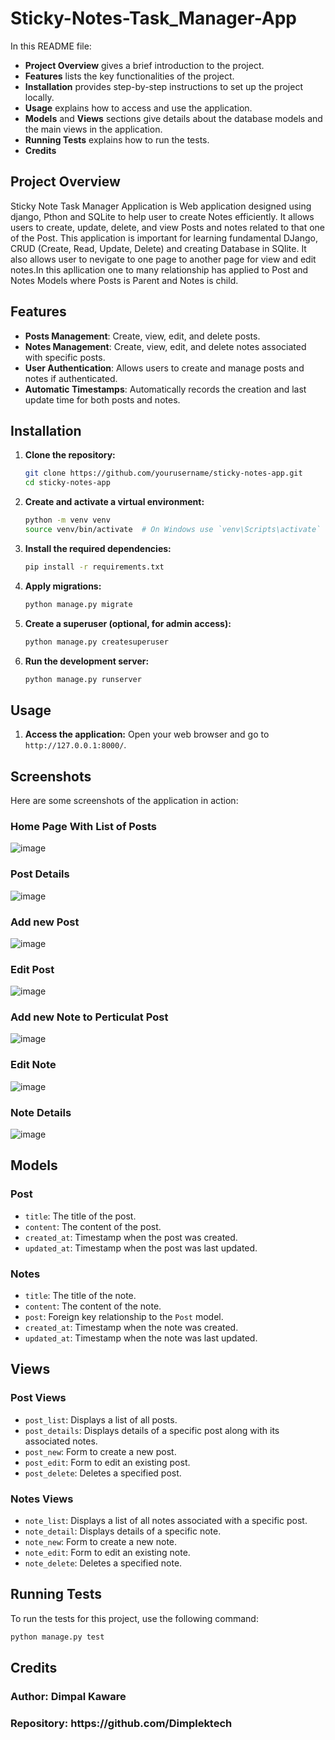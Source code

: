 ﻿# Sticky-Notes-Task_Manager-App


In this README file:
- **Project Overview** gives a brief introduction to the project.
- **Features** lists the key functionalities of the project.
- **Installation** provides step-by-step instructions to set up the project locally.
- **Usage** explains how to access and use the application.
- **Models** and **Views** sections give details about the database models and the main views in the application.
- **Running Tests** explains how to run the tests.
- **Credits** 

<h2>Project Overview</h2>
Sticky Note Task Manager Application is Web application designed using django, Pthon and SQLite to help user to create Notes efficiently. It allows users to create, update, delete, and view Posts and notes related to that one of the Post. This application is important for learning fundamental DJango, CRUD (Create, Read, Update, Delete) and creating Database in SQlite. It also allows user to nevigate to one page to another page for view and edit notes.In this apllication one to many relationship has applied to Post and Notes Models where Posts is Parent and Notes is child.

## Features
- **Posts Management**: Create, view, edit, and delete posts.
- **Notes Management**: Create, view, edit, and delete notes associated with specific posts.
- **User Authentication**: Allows users to create and manage posts and notes if authenticated.
- **Automatic Timestamps**: Automatically records the creation and last update time for both posts and notes.

## Installation
1. **Clone the repository:**
    ```sh
    git clone https://github.com/yourusername/sticky-notes-app.git
    cd sticky-notes-app
    ```

2. **Create and activate a virtual environment:**
    ```sh
    python -m venv venv
    source venv/bin/activate  # On Windows use `venv\Scripts\activate`
    ```

3. **Install the required dependencies:**
    ```sh
    pip install -r requirements.txt
    ```

4. **Apply migrations:**
    ```sh
    python manage.py migrate
    ```

5. **Create a superuser (optional, for admin access):**
    ```sh
    python manage.py createsuperuser
    ```

6. **Run the development server:**
    ```sh
    python manage.py runserver
    ```

## Usage
1. **Access the application:**
    Open your web browser and go to `http://127.0.0.1:8000/`.
## Screenshots
Here are some screenshots of the application in action:
### Home Page With List of Posts
![image](https://github.com/Dimplektech/Sticky-Notes-Task-Manager-App/assets/163059141/cfd3dbaf-a245-4bc2-90ca-109965faed88)

### Post Details
![image](https://github.com/Dimplektech/Sticky-Notes-Task-Manager-App/assets/163059141/c2bc76b7-2c06-459e-9173-8ad43c70cbaf)

### Add new Post
![image](https://github.com/Dimplektech/Sticky-Notes-Task-Manager-App/assets/163059141/3f02abca-8f99-4bd9-8ee6-7ac317b242fa)

### Edit Post
![image](https://github.com/Dimplektech/Sticky-Notes-Task-Manager-App/assets/163059141/24da1e56-22b4-48e5-aafc-52c7b1c06d2b)


### Add new Note to Perticulat Post
![image](https://github.com/Dimplektech/Sticky-Notes-Task-Manager-App/assets/163059141/860276df-ba95-41c9-b769-451136f07f14)


### Edit Note
![image](https://github.com/Dimplektech/Sticky-Notes-Task-Manager-App/assets/163059141/e84d1888-74fb-4cbe-8075-133a3ae89151)


### Note Details
![image](https://github.com/Dimplektech/Sticky-Notes-Task-Manager-App/assets/163059141/c8ecec7a-eb31-495a-a14e-4ef0a0ebb4b6)
   

## Models
### Post
- `title`: The title of the post.
- `content`: The content of the post.
- `created_at`: Timestamp when the post was created.
- `updated_at`: Timestamp when the post was last updated.

### Notes
- `title`: The title of the note.
- `content`: The content of the note.
- `post`: Foreign key relationship to the `Post` model.
- `created_at`: Timestamp when the note was created.
- `updated_at`: Timestamp when the note was last updated.

## Views
### Post Views
- `post_list`: Displays a list of all posts.
- `post_details`: Displays details of a specific post along with its associated notes.
- `post_new`: Form to create a new post.
- `post_edit`: Form to edit an existing post.
- `post_delete`: Deletes a specified post.

### Notes Views
- `note_list`: Displays a list of all notes associated with a specific post.
- `note_detail`: Displays details of a specific note.
- `note_new`: Form to create a new note.
- `note_edit`: Form to edit an existing note.
- `note_delete`: Deletes a specified note.

## Running Tests
To run the tests for this project, use the following command:
```sh
python manage.py test
```

<h2>Credits</h2>
<h3> Author: Dimpal Kaware </h3>
<h3>Repository: https://github.com/Dimplektech</h3>
